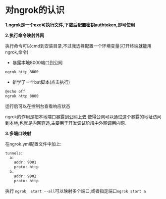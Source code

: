 # 对ngrok的认识

**1.ngrok是一个exe可执行文件,下载后配置密钥authtoken,即可使用**

**2.执行命令映射外网**

执行命令可以cmd到安装目录,不过我选择配置一个环境变量(打开终端就能用ngrok,命令)

- 暴露本地8000端口到公网

```bash
ngrok http 8000
```

- 新学了一个bat脚本(点击执行)

``` bash
@echo off
ngrok http 8000
```

运行后可以在控制台查看响应状态

ngrok的作用是把本地端口暴露到公网上去,使得公网可以通过这个暴露的地址访问到本地,也就是内网穿透,主要用于开发调试阶段中外网调用内网.

**3.多端口映射**

在ngrok.yml配置文件中加上:

```bash
tunnels:
  a:
    addr: 9001
    proto: http
  b:
    addr: 9002
    proto: http
```

执行 `ngrok  start --all`可以映射多个端口,或者指定端口`ngrok start a`

